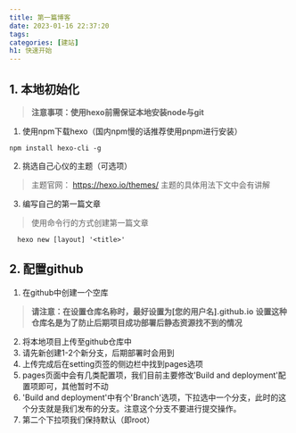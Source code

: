 ```yaml
---
title: 第一篇博客
date: 2023-01-16 22:37:20
tags:
categories: [建站]
h1: 快速开始
---
```


## 1. 本地初始化
> **注意事项：使用hexo前需保证本地安装node与git**
1. 使用npm下载hexo（国内npm慢的话推荐使用pnpm进行安装）
``` shell
npm install hexo-cli -g
```
2. 挑选自己心仪的主题（可选项）
> 主题官网： https://hexo.io/themes/
> 主题的具体用法下文中会有讲解

3. 编写自己的第一篇文章
>  使用命令行的方式创建第一篇文章
```shell
  hexo new [layout] '<title>'
```
## 2. 配置github
1. 在github中创建一个空库 
> **请注意：在设置仓库名称时，最好设置为[您的用户名].github.io**
> **设置这种仓库名是为了防止后期项目成功部署后静态资源找不到的情况**
2. 将本地项目上传至github仓库中
3. 请先新创建1-2个新分支，后期部署时会用到
4. 上传完成后在setting页签的侧边栏中找到pages选项
5. pages页面中会有几类配置项，我们目前主要修改'Build and deployment'配置项即可，其他暂时不动
6. 'Build and deployment'中有个'Branch'选项，下拉选中一个分支，此时的这个分支就是我们发布的分支。注意这个分支不要进行提交操作。
7. 第二个下拉项我们保持默认（即root）
